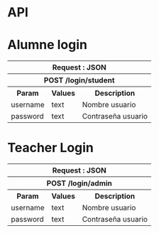 # API

<h1>Alumne login</h1>

<table class="wikitable">
<tbody><tr>
<th colspan="3">Request&nbsp;: JSON
</th></tr>
<tr>
<th colspan="3">POST /login/student
</th></tr>
<tr>
<th>Param
</th>
<th>Values
</th>
<th>Description
</th></tr>
<tr>
<td>username
</td>
<td>text
</td>
<td>Nombre usuario
</td></tr>
<tr>
<td>password
</td>
<td>text
</td>
<td>Contraseña usuario
</td></tr>
</tbody></table>

<h1>Teacher Login</h1>

<table class="wikitable">
<tbody><tr>
<th colspan="3">Request&nbsp;: JSON
</th></tr>
<tr>
<th colspan="3">POST /login/admin
</th></tr>
<tr>
<th>Param
</th>
<th>Values
</th>
<th>Description
</th></tr>
<tr>
<td>username
</td>
<td>text
</td>
<td>Nombre usuario
</td></tr>
<tr>
<td>password
</td>
<td>text
</td>
<td>Contraseña usuario
</td></tr>
</tbody></table>
